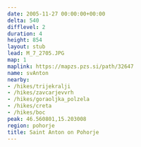 ```yaml
---
date: 2005-11-27 00:00:00+00:00
delta: 540
difflevel: 2
duration: 4
height: 854
layout: stub
lead: M_7_2705.JPG
map: 1
maplink: https://mapzs.pzs.si/path/32647
name: svAnton
nearby:
- /hikes/trijekralji
- /hikes/zavcarjevvrh
- /hikes/goraoljka_polzela
- /hikes/creta
- /hikes/boc
peak: 46.560801,15.203008
region: pohorje
title: Saint Anton on Pohorje
---
```

